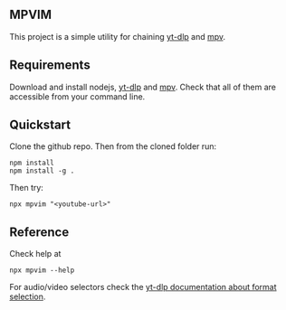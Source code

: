 MPVIM
-------

This project is a simple utility for chaining [yt-dlp](https://github.com/yt-dlp/yt-dlp) and [mpv](https://mpv.io/).

## Requirements
Download and install nodejs, [yt-dlp](https://github.com/yt-dlp/yt-dlp) and [mpv](https://mpv.io/). Check that all of them are accessible from your command line.

## Quickstart
Clone the github repo. Then from the cloned folder run:
```
npm install
npm install -g .
```

Then try:
```
npx mpvim "<youtube-url>"
```

## Reference

Check help at
```
npx mpvim --help
```

For audio/video selectors check the [yt-dlp documentation about format selection](https://github.com/yt-dlp/yt-dlp#format-selection).